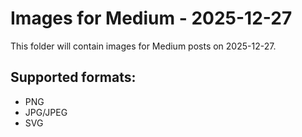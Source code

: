# Images for Medium - 2025-12-27

This folder will contain images for Medium posts on 2025-12-27.

## Supported formats:
- PNG
- JPG/JPEG
- SVG
